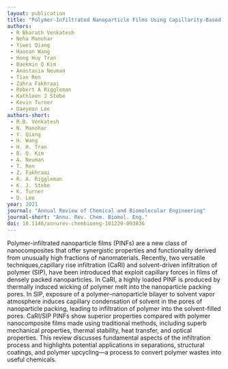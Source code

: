 ```yaml
---
layout: publication
title: "Polymer-Infiltrated Nanoparticle Films Using Capillarity-Based Techniques: Toward Multifunctional Coatings and Membranes " 
authors:
 - R Bharath Venkatesh
 - Neha Manohar
 - Yiwei Qiang
 - Haonan Wang
 - Hong Huy Tran
 - Baekmin Q Kim
 - Anastasia Neuman
 - Tian Ren
 - Zahra Fakhraai
 - Robert A Riggleman
 - Kathleen J Stebe
 - Kevin Turner
 - Daeyeon Lee
authors-short:
 - R.B. Venkatesh
 - N. Manohar
 - Y. Qiang
 - H. Wang
 - H. H. Tran
 - B. Q. Kim 
 - A. Neuman
 - T. Ren 
 - Z. Fakhraai
 - R. A. Riggleman
 - K. J. Stebe
 - K. Turner
 - D. Lee 
year: 2021
journal: "Annual Review of Chemical and Biomolecular Engineering"
journal-short: "Annu. Rev. Chem. Biomol. Eng."
doi: 10.1146/annurev-chembioeng-101220-093836
---
```


Polymer-infiltrated nanoparticle films (PINFs) are a new class of nanocomposites that offer synergistic properties and functionality derived from unusually high fractions of nanomaterials. Recently, two versatile techniques,capillary rise infiltration (CaRI) and solvent-driven infiltration of polymer (SIP), have been introduced that exploit capillary forces in films of densely packed nanoparticles. In CaRI, a highly loaded PINF is produced by thermally induced wicking of polymer melt into the nanoparticle packing pores. In SIP, exposure of a polymer–nanoparticle bilayer to solvent vapor atmosphere induces capillary condensation of solvent in the pores of nanoparticle packing, leading to infiltration of polymer into the solvent-filled pores. CaRI/SIP PINFs show superior properties compared with polymer nanocomposite films made using traditional methods, including superb mechanical properties, thermal stability, heat transfer, and optical properties. This review discusses fundamental aspects of the infiltration process and highlights potential applications in separations, structural coatings, and polymer upcycling—a process to convert polymer wastes into useful chemicals.
